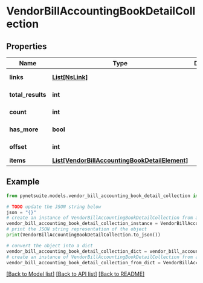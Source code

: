# VendorBillAccountingBookDetailCollection


## Properties

Name | Type | Description | Notes
------------ | ------------- | ------------- | -------------
**links** | [**List[NsLink]**](NsLink.md) |  | [optional] [readonly] 
**total_results** | **int** |  | [optional] [readonly] 
**count** | **int** |  | [optional] [readonly] 
**has_more** | **bool** |  | [optional] [readonly] 
**offset** | **int** |  | [optional] [readonly] 
**items** | [**List[VendorBillAccountingBookDetailElement]**](VendorBillAccountingBookDetailElement.md) |  | [optional] 

## Example

```python
from pynetsuite.models.vendor_bill_accounting_book_detail_collection import VendorBillAccountingBookDetailCollection

# TODO update the JSON string below
json = "{}"
# create an instance of VendorBillAccountingBookDetailCollection from a JSON string
vendor_bill_accounting_book_detail_collection_instance = VendorBillAccountingBookDetailCollection.from_json(json)
# print the JSON string representation of the object
print(VendorBillAccountingBookDetailCollection.to_json())

# convert the object into a dict
vendor_bill_accounting_book_detail_collection_dict = vendor_bill_accounting_book_detail_collection_instance.to_dict()
# create an instance of VendorBillAccountingBookDetailCollection from a dict
vendor_bill_accounting_book_detail_collection_from_dict = VendorBillAccountingBookDetailCollection.from_dict(vendor_bill_accounting_book_detail_collection_dict)
```
[[Back to Model list]](../README.md#documentation-for-models) [[Back to API list]](../README.md#documentation-for-api-endpoints) [[Back to README]](../README.md)


